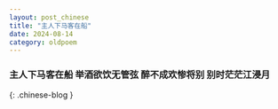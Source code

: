 ```yaml
---
layout: post_chinese
title: "主人下马客在船"
date: 2024-08-14
category: oldpoem
---
```


### 主人下马客在船 举酒欲饮无管弦 醉不成欢惨将别 别时茫茫江浸月
{: .chinese-blog }
